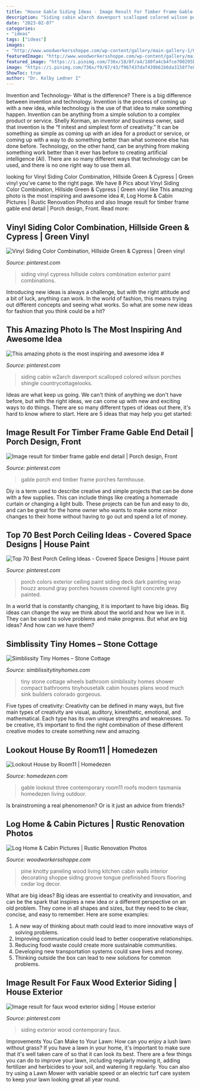 ```yaml
---
title: "House Gable Siding Ideas - Image Result For Timber Frame Gable End Detail"
description: "Siding cabin w2arch davenport scalloped colored wilson porches shingle countrycottagelooks"
date: "2023-02-07"
categories:
- "ideas"
tags: ["ideas"]
images:
- "http://www.woodworkersshoppe.com/wp-content/gallery/main-gallery-1/06.jpg"
featuredImage: "http://www.woodworkersshoppe.com/wp-content/gallery/main-gallery-1/06.jpg"
featured_image: "https://i.pinimg.com/736x/18/0f/a4/180fa4cb4fce700295b62f9bac0b78bc.jpg"
image: "https://i.pinimg.com/736x/f9/67/43/f967437daf439b61b6da3158f7e8dc56.jpg"
ShowToc: true
author: "Dr. Kolby Ledner I"
---
```



Invention and Technology- What is the difference?
There is a big difference between invention and technology. Invention is the process of coming up with a new idea, while technology is the use of that idea to make something happen. Invention can be anything from a simple solution to a complex product or service. Shelly Korman, an inventor and business owner, said that invention is the “f initest and simplest form of creativity.” It can be something as simple as coming up with an idea for a product or service, or coming up with a way to do something better than what someone else has done before. Technology, on the other hand, can be anything from making something work better than it ever has before to creating artificial intelligence (AI). There are so many different ways that technology can be used, and there is no one right way to use them all.

	

		
looking for Vinyl Siding Color Combination, Hillside Green &amp; Cypress | Green vinyl you've came to the right page. We have 8 Pics about Vinyl Siding Color Combination, Hillside Green &amp; Cypress | Green vinyl like This amazing photo is the most inspiring and awesome idea #, Log Home &amp; Cabin Pictures | Rustic Renovation Photos and also Image result for timber frame gable end detail | Porch design, Front. Read more:
		
    
## Vinyl Siding Color Combination, Hillside Green &amp; Cypress | Green Vinyl

<img loading=lazy src="https://i.pinimg.com/736x/73/4c/8e/734c8e96531de5adef0c32015b4f9397.jpg" onerror="this.onerror=null;this.src='https://tse4.mm.bing.net/th?id=OIP.1YzFc150c3jdI4D5iae3VAHaFk&amp;pid=15.1';" alt="Vinyl Siding Color Combination, Hillside Green &amp; Cypress | Green vinyl">

_Source: pinterest.com_

>siding vinyl cypress hillside colors combination exterior paint combinations. 

	

Introducing new ideas is always a challenge, but with the right attitude and a bit of luck, anything can work. In the world of fashion, this means trying out different concepts and seeing what works. So what are some new ideas for fashion that you think could be a hit?

    
## This Amazing Photo Is The Most Inspiring And Awesome Idea #

<img loading=lazy src="https://i.pinimg.com/736x/18/0f/a4/180fa4cb4fce700295b62f9bac0b78bc.jpg" onerror="this.onerror=null;this.src='https://tse2.mm.bing.net/th?id=OIP.dGAAfuEGcnPRs-drxsLJNwHaMu&amp;pid=15.1';" alt="This amazing photo is the most inspiring and awesome idea #">

_Source: pinterest.com_

>siding cabin w2arch davenport scalloped colored wilson porches shingle countrycottagelooks. 

	

Ideas are what keep us going. We can't think of anything we don't have before, but with the right ideas, we can come up with new and exciting ways to do things. There are so many different types of ideas out there, it's hard to know where to start. Here are 5 ideas that may help you get started: 

    
## Image Result For Timber Frame Gable End Detail | Porch Design, Front

<img loading=lazy src="https://i.pinimg.com/736x/85/b7/bb/85b7bb2cc9a2e2f93d29df0d334b254b.jpg" onerror="this.onerror=null;this.src='https://tse1.mm.bing.net/th?id=OIP.Fza1-OcOwR5bodRZUH0hyQHaJ4&amp;pid=15.1';" alt="Image result for timber frame gable end detail | Porch design, Front">

_Source: pinterest.com_

>gable porch end timber frame porches farmhouse. 

	

Diy is a term used to describe creative and simple projects that can be done with a few supplies. This can include things like creating a homemade curtain or changing a light bulb. These projects can be fun and easy to do, and can be great for the home owner who wants to make some minor changes to their home without having to go out and spend a lot of money.

    
## Top 70 Best Porch Ceiling Ideas - Covered Space Designs | House Paint

<img loading=lazy src="https://i.pinimg.com/736x/0b/85/68/0b85682193657fa6120ff33a43a6be5f.jpg" onerror="this.onerror=null;this.src='https://tse2.mm.bing.net/th?id=OIP.yuo4psCr5cA3Fx2bBt-E1QAAAA&amp;pid=15.1';" alt="Top 70 Best Porch Ceiling Ideas - Covered Space Designs | House paint">

_Source: pinterest.com_

>porch colors exterior ceiling paint siding deck dark painting wrap houzz around gray porches houses covered light concrete grey painted. 

	

In a world that is constantly changing, it is important to have big ideas. Big ideas can change the way we think about the world and how we live in it. They can be used to solve problems and make progress. But what are big ideas? And how can we have them?

    
## Simblissity Tiny Homes – Stone Cottage

<img loading=lazy src="https://www.simblissitytinyhomes.com/wp-content/uploads/2016/02/stone-cottage-bath.jpg" onerror="this.onerror=null;this.src='https://tse1.mm.bing.net/th?id=OIP.eFGoT8VCIUfINJkBD9cIcAHaLG&amp;pid=15.1';" alt="Simblissity Tiny Homes – Stone Cottage">

_Source: simblissitytinyhomes.com_

>tiny stone cottage wheels bathroom simblissity homes shower compact bathrooms tinyhousetalk cabin houses plans wood much sink builders colorado gorgeous. 

	

Five types of creativity:
Creativity can be defined in many ways, but five main types of creativity are visual, auditory, kinesthetic, emotional, and mathematical. Each type has its own unique strengths and weaknesses. To be creative, it’s important to find the right combination of these different creative modes to create something new and amazing.

    
## Lookout House By Room11 | Homedezen

<img loading=lazy src="http://www.homedezen.com/wp-content/uploads/2015/01/Lookout-House-by-Room11-14.jpg" onerror="this.onerror=null;this.src='https://tse3.mm.bing.net/th?id=OIP.yOKJojm5ldkOYkikcTdmpwHaE7&amp;pid=15.1';" alt="Lookout House by Room11 | Homedezen">

_Source: homedezen.com_

>gable lookout three contemporary room11 roofs modern tasmania homedezen living outdoor. 

	

Is brainstroming a real phenomenon? Or is it just an advice from friends?

    
## Log Home &amp; Cabin Pictures | Rustic Renovation Photos

<img loading=lazy src="http://www.woodworkersshoppe.com/wp-content/gallery/main-gallery-1/06.jpg" onerror="this.onerror=null;this.src='https://tse2.mm.bing.net/th?id=OIP.yaBw5hA8VUB5EnOKMxNdpQHaLJ&amp;pid=15.1';" alt="Log Home &amp; Cabin Pictures | Rustic Renovation Photos">

_Source: woodworkersshoppe.com_

>pine knotty paneling wood living kitchen cabin walls interior decorating shoppe siding groove tongue prefinished floors flooring cedar log decor. 

	

What are big ideas?
Big ideas are essential to creativity and innovation, and can be the spark that inspires a new idea or a different perspective on an old problem. They come in all shapes and sizes, but they need to be clear, concise, and easy to remember. Here are some examples:
1. A new way of thinking about math could lead to more innovative ways of solving problems. 
2. Improving communication could lead to better cooperative relationships. 
3. Reducing food waste could create more sustainable communities. 
4. Developing new transportation systems could save lives and money. 
5. Thinking outside the box can lead to new solutions for common problems.

    
## Image Result For Faux Wood Exterior Siding | House Exterior

<img loading=lazy src="https://i.pinimg.com/736x/f9/67/43/f967437daf439b61b6da3158f7e8dc56.jpg" onerror="this.onerror=null;this.src='https://tse4.mm.bing.net/th?id=OIP.qCS-TXxYoXKB5ZsZuJ4BOAHaE7&amp;pid=15.1';" alt="Image result for faux wood exterior siding | House exterior">

_Source: pinterest.com_

>siding exterior wood contemporary faux. 

	

Improvements You Can Make to Your Lawn: How can you enjoy a lush lawn without grass?
If you have a lawn in your home, it's important to make sure that it's well taken care of so that it can look its best. There are a few things you can do to improve your lawn, including regularly mowing it, adding fertilizer and herbicides to your soil, and watering it regularly. You can also try using a Lawn Mower with variable speed or an electric turf care system to keep your lawn looking great all year round.

